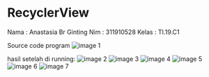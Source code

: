 # RecyclerView

Nama    : Anastasia Br Ginting
Nim     : 311910528
Kelas   : TI.19.C1

Source code program
![image 1](screenshot/ss1.PNG)

hasil setelah di running:
![image 2](screenshot/ss2.jpeg)
![image 3](screenshot/ss3.jpeg)
![image 4](screenshot/ss4.jpeg)
![image 5](screenshot/ss5.jpeg)
![image 6](screenshot/ss6.jpeg)
![image 7](screenshot/ss7.jpeg)
